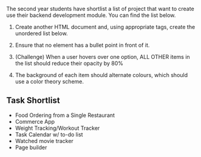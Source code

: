The second year students have shortlist a list of project that want to create use their backend development module. You can find the list below.

1. Create another HTML document and, using appropriate tags, create the unordered list below.

2. Ensure that no element has a bullet point in front of it.

3. (Challenge) When a user hovers over one option, ALL OTHER items in the list should reduce their opacity by 80%

4. The background of each item should alternate colours, which should use a color theory scheme.

## Task Shortlist

- Food Ordering from a Single Restaurant
- Commerce App
- Weight Tracking/Workout Tracker
- Task Calendar w/ to-do list
- Watched movie tracker
- Page builder